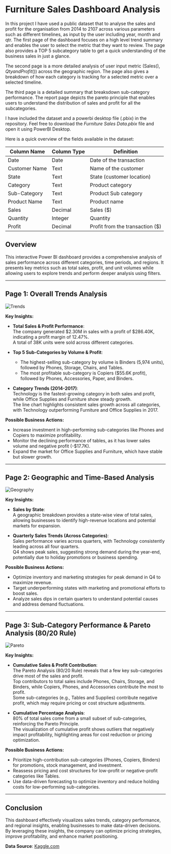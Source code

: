 # Furniture Sales Dashboard Analysis

In this project I have used a public dataset that to analyse the sales and profit for the organisation from 2014 to 2107 across various parameters such as different timelines, as input by the user including year, month and qtr. The first page of the dashboard focuses on a high level trend summary and enables the user to select the metric that they want to review. The page also provides a TOP 5 subcategory table to get a quick understanding of the business sales in just a glance. 

The second page is a more detailed analysis of user input metric (Sales($),Qty and Profit($)) across the geographic region. The page also gives a breakdown of how each category is tracking for a selected metric over a selected timeline. 

The third page is a detailed summary that breaksdown sub-category performance. The report page depicts the pareto principle that enables users to understand the distribution of sales and profit for all the subcategories. 

I have included the dataset and a powerbi desktop file (.pbix) in the repository. Feel free to download the *Furniture Sales Data.pbix* file and open it using PowerBI Desktop. 

Here is a quick overview of the fields available in the dataset: 

| Column Name     | Column Type | Definition                         |
|-----------------|-------------|------------------------------------|
| Date            | Date        | Date of the transaction            |
| Customer Name   | Text        | Name of the customer               |
| State           | Text        | State (customer location)          |
| Category        | Text        | Product category                   |
| Sub-Category    | Text        | Product Sub category               |
| Product Name    | Text        | Product name                       |
| Sales           | Decimal     | Sales ($)                          |
| Quantity        | Integer     | Quantity                           |
| Profit          | Decimal     | Profit from the transaction ($)    |

		
		



## Overview

This interactive Power BI dashboard provides a comprehensive analysis of sales performance across different categories, time periods, and regions. It presents key metrics such as total sales, profit, and unit volumes while allowing users to explore trends and perform deeper analysis using filters.

---

## Page 1: Overall Trends Analysis

![Trends](https://github.com/user-attachments/assets/59190f1e-baea-413a-8da6-72de903c7dc6)


**Key Insights:**
- **Total Sales & Profit Performance**:  
  The company generated $2.30M in sales with a profit of $286.40K, indicating a profit margin of 12.47%.  
  A total of 38K units were sold across different categories.

- **Top 5 Sub-Categories by Volume & Profit**:  
  - The highest-selling sub-category by volume is Binders (5,974 units), followed by Phones, Storage, Chairs, and Tables.  
  - The most profitable sub-category is Copiers ($55.6K profit), followed by Phones, Accessories, Paper, and Binders.

- **Category Trends (2014-2017)**:  
  Technology is the fastest-growing category in both sales and profit, while Office Supplies and Furniture show steady growth.  
  The line chart highlights consistent sales growth across all categories, with Technology outperforming Furniture and Office Supplies in 2017.

**Possible Business Actions:**
- Increase investment in high-performing sub-categories like Phones and Copiers to maximize profitability.
- Monitor the declining performance of tables, as it has lower sales volume and negative profit (-$17.7K).
- Expand the market for Office Supplies and Furniture, which have stable but slower growth.

---

## Page 2: Geographic and Time-Based Analysis

![Geography](https://github.com/user-attachments/assets/059fa4af-667d-4f01-acf4-69189fbb36cd)


**Key Insights:**
- **Sales by State**:  
  A geographic breakdown provides a state-wise view of total sales, allowing businesses to identify high-revenue locations and potential markets for expansion.

- **Quarterly Sales Trends (Across Categories)**:  
  Sales performance varies across quarters, with Technology consistently leading across all four quarters.  
  Q4 shows peak sales, suggesting strong demand during the year-end, potentially due to holiday promotions or business spending.

**Possible Business Actions:**
- Optimize inventory and marketing strategies for peak demand in Q4 to maximize revenue.
- Target underperforming states with marketing and promotional efforts to boost sales.
- Analyze sales dips in certain quarters to understand potential causes and address demand fluctuations.

---

## Page 3: Sub-Category Performance & Pareto Analysis (80/20 Rule)

![Pareto](https://github.com/user-attachments/assets/09e09d7e-68c2-42e2-93df-99d800b289aa)


**Key Insights:**
- **Cumulative Sales & Profit Contribution**:  
  The Pareto Analysis (80/20 Rule) reveals that a few key sub-categories drive most of the sales and profit.  
  Top contributors to total sales include Phones, Chairs, Storage, and Binders, while Copiers, Phones, and Accessories contribute the most to profit.  
  Some sub-categories (e.g., Tables and Supplies) contribute negative profit, which may require pricing or cost structure adjustments.

- **Cumulative Percentage Analysis**:  
  80% of total sales come from a small subset of sub-categories, reinforcing the Pareto Principle.  
  The visualization of cumulative profit shows outliers that negatively impact profitability, highlighting areas for cost reduction or pricing optimization.

**Possible Business Actions:**
- Prioritize high-contribution sub-categories (Phones, Copiers, Binders) for promotions, stock management, and investment.
- Reassess pricing and cost structures for low-profit or negative-profit categories like Tables.
- Use data-driven forecasting to optimize inventory and reduce holding costs for low-performing sub-categories.

---

## Conclusion  
This dashboard effectively visualizes sales trends, category performance, and regional insights, enabling businesses to make data-driven decisions. By leveraging these insights, the company can optimize pricing strategies, improve profitability, and enhance market positioning.

**Data Source**: [Kaggle.com](https://www.kaggle.com)
